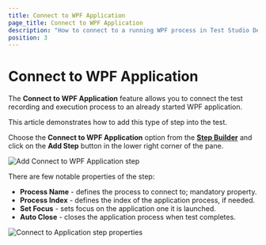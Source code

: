 ```yaml
---
title: Connect to WPF Application
page_title: Connect to WPF Application
description: "How to connect to a running WPF process in Test Studio Desktop test? Can use an already started WPF application to connect to and continue recording steps in the desktop test>"
position: 3
---
```

# Connect to WPF Application

The __Connect to WPF Application__ feature allows you to connect the test recording and execution process to an already started WPF application.

This article demonstrates how to add this type of step into the test.

Choose the __Connect to WPF Application__ option from the <a href="/features/custom-steps/overview" target="_blank">__Step Builder__</a> and click on the __Add Step__ button in the lower right corner of the pane.

![Add Connect to WPF Application step][1]

There are few notable properties of the step:

- __Process Name__ - defines the process to connect to; mandatory property.
- __Process Index__ - defines the index of the application process, if needed.
- __Set Focus__ - sets focus on the application one it is launched.
- __Auto Close__ - closes the application process when test completes.

![Connect to Application step properties][2]

[1]: /img/features/custom-steps/connect-to-app/step-builder-connect-app-wpf.png
[2]: /img/features/custom-steps/connect-to-app/extended-menu-connect-app.png

